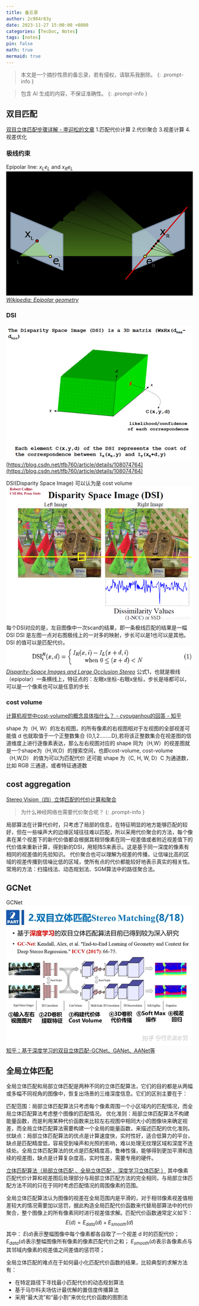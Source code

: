 ```yaml
---
title: 备忘录
author: 2c984r83y
date: 2023-11-27 15:00:00 +0800
categories: [TecDoc, Notes]
tags: [notes]
pin: false
math: true
mermaid: true
---
```

> 本文是一个摘抄性质的备忘录，若有侵权，请联系我删除。
{: .prompt-info }

> 包含 AI 生成的内容，不保证准确性。
{: .prompt-info }

## 双目匹配

[双目立体匹配步骤详解 - 李迎松的文章](https://zhuanlan.zhihu.com/p/159055657)
1.匹配代价计算
2.代价聚合
3.视差计算
4.视差优化

### 极线约束

Epipolar line: $x_L e_L$ and $x_R e_L$
![20231127151650](https://raw.githubusercontent.com/2c984r83y/2c984r83y.github.io/master/images/20231127151650.png)
_[Wikipedia: Epipolar geometry](https://en.wikipedia.org/wiki/Epipolar_geometry#Epipolar_line)_

### DSI

![20231128153333](https://raw.githubusercontent.com/2c984r83y/2c984r83y.github.io/master/images/20231128153333.png)
[https://blog.csdn.net/tfb760/article/details/108074764](https://blog.csdn.net/tfb760/article/details/108074764)

DSI(Disparity Space Image) 可以认为是 cost volume
![20231127153742](https://raw.githubusercontent.com/2c984r83y/2c984r83y.github.io/master/images/20231127153742.png)
每个DSI对应的是，左目图像中一次scan的结果，即一条极线匹配的结果是一幅DSI
DSI 是左图一点对右图极线上的一对多的映射，步长可以是1也可以是其他。DSI 的值可以是匹配代价。
![20231128150706](https://raw.githubusercontent.com/2c984r83y/2c984r83y.github.io/master/images/20231128150706.png)
_[Disparity-Space Images and Large Occlusion Stereo](https://link.springer.com/content/pdf/10.1007/BFb0028349)_
公式1，也就是极线（epipolar）一条横线上，特征点的：左眼x坐标-右眼x坐标，步长是啥都可以，可以是一个像素也可以是任意的步长

### cost volume

[计算机视觉中cost-volume的概念具体指什么？ - cyouganhou的回答 - 知乎](https://www.zhihu.com/question/297481800/answer/1236412702)

shape 为（H, W）的左右视图，的所有像素的右视图相对于左视图的全部视差可能值 d 也就取值于一个正整数集合 {0,1,2........D},若将该正整数集合在视差图的信道维度上进行逐像素表达，那么左右视图对应的 shape 同为（H,W）的视差图就是一个shape为（H,W,D）的搜索空间，也即cost-volume, cost-volume（H,W,D） 的值为可以为匹配代价
还可能 shape 为（C, H, W, D）C 为通道数，比如 RGB 三通道，或者特征通道数

## cost aggregation

[Stereo Vision（四）立体匹配的代价计算和聚合](https://blog.csdn.net/weixin_42730997/article/details/101018016)

> 为什么神经网络也需要代价聚合呢？
{: .prompt-info }

局部算法在计算代价时，只考虑了局部的信息，在特征明显的地方能够匹配的较好，但在一些噪声大的边缘区域往往难以匹配，所以采用代价聚合的方法，每个像素在某个视差下的新代价值都会根据其相邻像素在同一视差值或者附近视差值下的代价值来重新计算，得到新的DSI，用矩阵S来表示。这是基于同一深度的像素有相同的视差值的先验知识。
代价聚合也可以理解为视差的传播，让信噪比高的区域的视差传播到信噪比低的区域，使所有点的代价都能较好地表示真实的相关性。
常用的方法：扫描线法、动态规划法、SGM算法中的路径聚合法。

## GCNet

GCNet
![20231127152359](https://raw.githubusercontent.com/2c984r83y/2c984r83y.github.io/master/images/20231127152359.png)
[知乎：基于深度学习的双目立体匹配-GCNet、GANet、AANet等](https://zhuanlan.zhihu.com/p/195517250)

## 全局立体匹配

全局立体匹配和局部立体匹配是两种不同的立体匹配算法，它们的目的都是从两幅或多幅不同视角的图像中，恢复出场景的三维深度信息。它们的区别主要在于：

匹配范围：局部立体匹配算法只考虑每个像素周围一个小区域内的匹配情况，而全局立体匹配算法考虑整个图像的匹配情况。
优化准则：局部立体匹配算法不构建能量函数，而是利用某种代价函数来比较左右视图中相同大小的图像块来确定视差，而全局立体匹配算法需要构建一个全局的能量函数，来描述匹配的优化准则。
优缺点：局部立体匹配算法的优点是计算速度快，实时性好，适合低算力的平台，缺点是匹配精度低，容易受到噪声和光照的影响，难以处理无纹理区域和深度不连续处。全局立体匹配算法的优点是匹配精度高，鲁棒性强，能够得到更加平滑和连续的视差图，缺点是计算复杂度高，实时性差，需要专用的硬件。

[立体匹配算法（局部立体匹配 、全局立体匹配 、深度学习立体匹配 ）](https://bbs.huaweicloud.com/blogs/313208)
其中像素匹配代价计算和视差图后处理部分与局部立体匹配方法的完全相同，与局部立体匹配方法不同的只在于同时考虑匹配情况的周围像素的范围。

全局立体匹配算法认为图像的视差在全局范围内是平滑的，对于相邻像素视差值相差较大的情况需要加以惩罚，据此构造全局匹配代价函数来代替局部算法中的代价聚合，整个图像上的所有像素同时进行视差值求解。匹配代价函数通常定义如下：
$$E(d)=E_{data}(d)+E_{smooth}(d)$$
其中：
$E(d)$表示整幅图像中每个像素都各自取了一个视差 d 时的匹配代价；
$E_{data}(d)$表示整幅图像所有像素的像素匹配代价之和；
$E_{smooth}(d)$表示各像素点与其邻域内像素的视差值之间差值的惩罚项；

全局立体匹配的难点在于如何最小化匹配代价函数的结果，比较典型的求解方法有：

* 在特定路径下寻找最小匹配代价的动态规划算法
* 基于马尔科夫场估计最优解的置信度传播算法
* 采用“最大流”和“最小割”来优化代价函数的图割法
